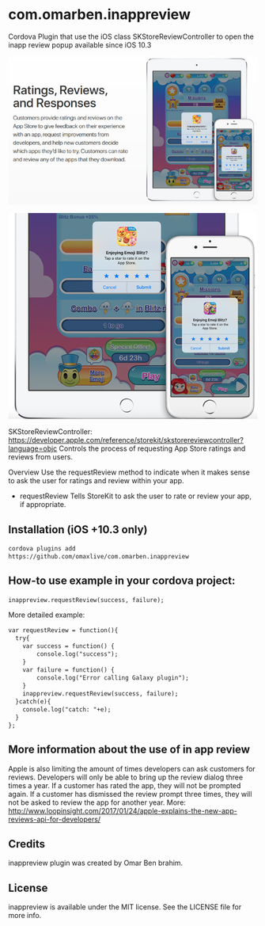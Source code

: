 # com.omarben.inappreview
Cordova Plugin that use the iOS class SKStore​Review​Controller to open the inapp review popup available since iOS 10.3

<p align="center">
<img src="inapp-review.jpg") alt="iOS 10.3 in app ratings reviews"/>
</p>

<p align="center">
<img src="iOS-10.3-in-app-ratings-reviews.png") alt="iOS 10.3 in app ratings reviews"/>
</p>

SKStore​Review​Controller: https://developer.apple.com/reference/storekit/skstorereviewcontroller?language=objc 
Controls the process of requesting App Store ratings and reviews from users.

Overview
Use the request​Review method to indicate when it makes sense to ask the user for ratings and review within your app.

+ request​Review
Tells StoreKit to ask the user to rate or review your app, if appropriate.



## Installation (iOS +10.3 only)
```
cordova plugins add https://github.com/omaxlive/com.omarben.inappreview
```



## How-to use example in your cordova project:
```
inappreview.requestReview(success, failure);
```

More detailed example:
```
var requestReview = function(){
  try{
    var success = function() {
        console.log("success");
    }
    var failure = function() {
        console.log("Error calling Galaxy plugin");
    }
    inappreview.requestReview(success, failure);
  }catch(e){
    console.log("catch: "+e);
  }
};
```

## More information about the use of in app review
Apple is also limiting the amount of times developers can ask customers for reviews. Developers will only be able to bring up the review dialog three times a year. If a customer has rated the app, they will not be prompted again. If a customer has dismissed the review prompt three times, they will not be asked to review the app for another year.
More: http://www.loopinsight.com/2017/01/24/apple-explains-the-new-app-reviews-api-for-developers/ 


## Credits

inappreview plugin was created by Omar Ben brahim.

## License

inappreview is available under the MIT license. See the LICENSE file for more info.

